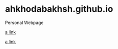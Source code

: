 # ahkhodabakhsh.github.io
Personal Webpage

[a link](https://ahkhodabakhsh.github.io/)

[a link](https://ahkhodabakhsh.vercel.app/)
